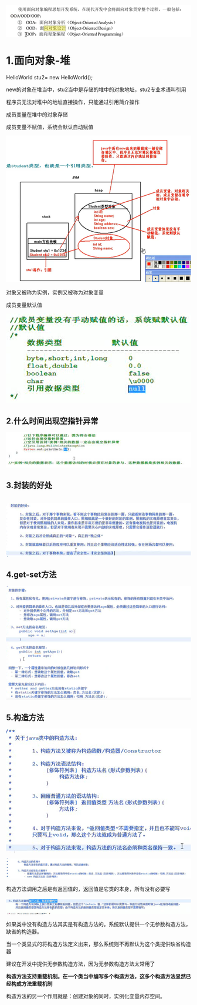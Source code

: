 ![image-20200916160206337](picture\image-20200916160206337.png)

# 1.面向对象-堆

HelloWorld stu2= new HelloWorld();

new的对象在堆当中，stu2当中是存储的堆中的对象地址，stu2专业术语叫引用

程序员无法对堆中的地址直接操作，只能通过引用简介操作

成员变量在堆中的对象存储

成员变量不赋值，系统会默认自动赋值

![image-20200916173205764](picture\image-20200916173205764.png)

对象又被称为实例，实例又被称为对象变量

成员变量默认值

![image-20200919203726547](picture\image-20200919203726547.png)

## 2.什么时间出现空指针异常

![image-20200919213543164](picture\image-20200919213543164.png)

## 3.封装的好处

​                                            ![image-20200919220254599](picture\image-20200919220254599.png)

## 4.get-set方法

![image-20200919221958152](picture\image-20200919221958152.png)

## 5.构造方法

![image-20200920095856065](picture\image-20200920095856065.png)



![image-20200920101705641](picture\image-20200920101705641.png)

构造方法调用之后是有返回值的，返回值是它类的本身，所有没有必要写

![image-20200920102447928](picture\image-20200920102447928.png)

如果类中没有构造方法其实是有构造方法的。系统默认提供一个无参数构造方法，缺省的构造器。

当一个类显式的将构造方法定义出来，那么系统则不再默认为这个类提供缺省构造器

建议在开发中提供无参数构造方法，因为无参数构造方法太常用了

**构造方法支持重载机制。在一个类当中编写多个构造方法，这多个构造方法显然已经构成方法重载机制**

构造方法的另一个作用就是：创建对象的同时，实例化变量内存空间。

